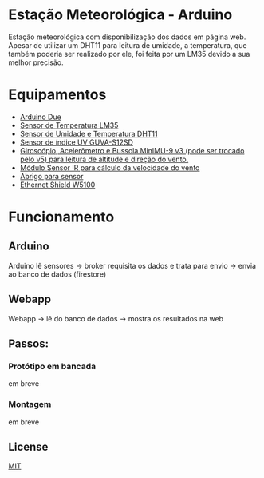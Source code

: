 # Estação Meteorológica - Arduino

Estação meteorológica com disponibilização dos dados em página web. Apesar de utilizar um DHT11 para leitura de umidade, a temperatura, que também poderia ser realizado por ele, foi feita por um LM35 devido a sua melhor precisão.

# Equipamentos
- [Arduino Due](https://store.arduino.cc/usa/due)
- [Sensor de Temperatura LM35](http://www.ti.com/lit/ds/symlink/lm35.pdf)
- [Sensor de Umidade e Temperatura DHT11](https://www.filipeflop.com/produto/sensor-de-umidade-e-temperatura-dht11/)
- [Sensor de índice UV GUVA-S12SD](https://www.filipeflop.com/produto/sensor-de-raio-ultravioleta-uv-guva-s12sd/)
- [Giroscópio, Acelerômetro e Bussola MinIMU-9 v3 (pode ser trocado pelo v5) para leitura de altitude e direção do vento.](https://www.pololu.com/product/2468)
- [Módulo Sensor IR para cálculo da velocidade do vento](https://www.osepp.com/electronic-modules/sensor-modules/64-ir-detector)
- [Abrigo para sensor](https://www.ebay.com/itm/Plastic-Outer-Shield-for-Thermo-Hygro-Sensor-Spare-Part-for-Weather-Statio-E1Y8/254412760729?ssPageName=STRK%3AMEBIDX%3AIT&_trksid=p2060353.m2749.l2649)
- [Ethernet Shield W5100](https://www.filipeflop.com/produto/ethernet-shield-w5100-para-arduino/)

# Funcionamento
## Arduino
Arduino lê sensores -> broker requisita os dados e trata para envio -> envia ao banco de dados (firestore)

## Webapp
Webapp -> lê do banco de dados -> mostra os resultados na web

## Passos:
### Protótipo em bancada
 em breve

### Montagem
em breve


## License
[MIT](https://choosealicense.com/licenses/mit/)